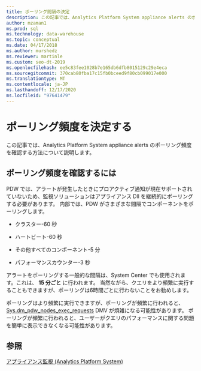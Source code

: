 ```yaml
---
title: ポーリング間隔の決定
description: この記事では、Analytics Platform System appliance alerts のポーリング頻度を確認する方法について説明します。
author: mzaman1
ms.prod: sql
ms.technology: data-warehouse
ms.topic: conceptual
ms.date: 04/17/2018
ms.author: murshedz
ms.reviewer: martinle
ms.custom: seo-dt-2019
ms.openlocfilehash: ee5c83fee1028b7e165db6dfb8015129c29e4eca
ms.sourcegitcommit: 370cab80fba17c15fb0bceed9f80cb099017e000
ms.translationtype: MT
ms.contentlocale: ja-JP
ms.lasthandoff: 12/17/2020
ms.locfileid: "97641479"
---
```

# <a name="determine-polling-frequency"></a>ポーリング頻度を決定する
この記事では、Analytics Platform System appliance alerts のポーリング頻度を確認する方法について説明します。  
  
## <a name="to-determine-the-polling-frequency"></a>ポーリング頻度を確認するには  
PDW では、アラートが発生したときにプロアクティブ通知が現在サポートされていないため、監視ソリューションはアプライアンス Dll を継続的にポーリングする必要があります。  内部では、PDW がさまざまな間隔でコンポーネントをポーリングします。  
  
-   クラスター-60 秒  
  
-   ハートビート-60 秒  
  
-   その他すべてのコンポーネント-5 分  
  
-   パフォーマンスカウンター-3 秒  
  
アラートをポーリングする一般的な間隔は、System Center でも使用されます。これは、 **15 分ごと** に行われます。  当然ながら、クエリをより頻繁に実行することもできますが、ポーリングは6時間ごとに行わないことをお勧めします。  
  
ポーリングはより頻繁に実行できますが、ポーリングが頻繁に行われると、 [Sys.dm_pdw_nodes_exec_requests](../relational-databases/system-dynamic-management-views/sys-dm-exec-requests-transact-sql.md) DMV が煩雑になる可能性があります。  ポーリングが頻繁に行われると、ユーザーがクエリのパフォーマンスに関する問題を簡単に表示できなくなる可能性があります。  
  
## <a name="see-also"></a>参照  
<!-- MISSING LINKS [Common Metadata Query Examples &#40;SQL Server PDW&#41;](../sqlpdw/common-metadata-query-examples-sql-server-pdw.md)  -->  
[アプライアンス監視 &#40;Analytics Platform System&#41;](appliance-monitoring.md)  
